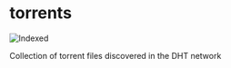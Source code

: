 torrents 
========
![Indexed](https://img.shields.io/badge/indexed-68854-blue)

Collection of torrent files discovered in the DHT network
